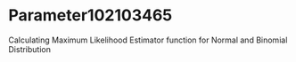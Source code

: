 # Parameter102103465
Calculating Maximum Likelihood Estimator function for Normal and Binomial Distribution
